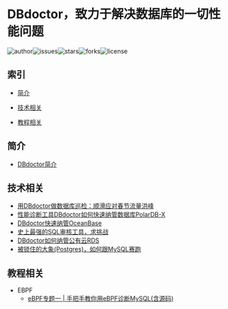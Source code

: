 # DBdoctor，致力于解决数据库的一切性能问题

![author](https://img.shields.io/badge/author-DBdoctor-DAS.svg)![issues](https://img.shields.io/github/issues/DBdoctor-DAS/DBdoctor.svg)![stars](https://img.shields.io/github/stars/DBdoctor-DAS/DBdoctor.svg)![forks](https://img.shields.io/github/forks/DBdoctor-DAS/DBdoctor.svg)![license](https://img.shields.io/github/license/DBdoctor-DAS/DBdoctor.svg)



## 索引


- [简介](#简介)

- [技术相关](#技术相关)

- [教程相关](#教程相关)

## 简介

- [DBdoctor简介](https://github.com/DBdoctor-DAS/DBdoctor/blob/main/articles/dbdoctor-introduce.md)


## 技术相关
- [用DBdoctor做数据库巡检：顺滑应对春节流量洪峰](https://github.com/DBdoctor-DAS/DBdoctor/blob/main/articles/CopeWithTheSpringFestivalTrafficPeak.md)
- [性能诊断工具DBdoctor如何快速纳管数据库PolarDB-X](https://github.com/DBdoctor-DAS/DBdoctor/blob/main/articles/DbdoctorQuicklyManagesPolardb-x.md)
- [DBdoctor快速纳管OceanBase](https://github.com/DBdoctor-DAS/DBdoctor/blob/main/articles/DbdoctorQuicklyManagesOceanbase.md)
- [史上最强的SQL审核工具，求挑战](https://github.com/DBdoctor-DAS/DBdoctor/blob/main/articles/TheMostPowerfulSqlAuditToolEver.md)
- [DBdoctor如何纳管公有云RDS](https://github.com/DBdoctor-DAS/DBdoctor/blob/main/articles/HowDoesDbdoctorManagePublicCloudRds.md)
- [被锁住的大象(Postgres)，如何跟MySQL赛跑](https://github.com/DBdoctor-DAS/DBdoctor/blob/main/articles/TheChainedElephant.md)

## 教程相关

- EBPF
    - [eBPF专题一 | 手把手教你用eBPF诊断MySQL(含源码)](https://github.com/DBdoctor-DAS/DBdoctor/blob/main/EBPF01.md)

